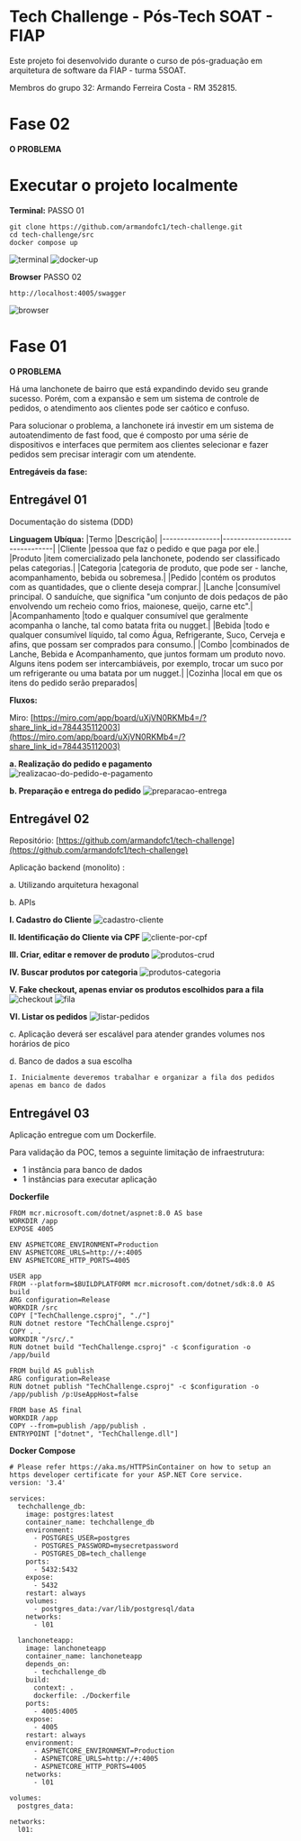 # Tech Challenge - Pós-Tech SOAT - FIAP

Este projeto foi desenvolvido durante o curso de pós-graduação em arquitetura de software da FIAP - turma 5SOAT.

Membros do grupo 32: Armando Ferreira Costa - RM 352815.

# Fase 02

**O PROBLEMA**

# Executar o projeto localmente

**Terminal:**
PASSO 01
```
git clone https://github.com/armandofc1/tech-challenge.git
cd tech-challenge/src
docker compose up
```
![terminal](docs/images/terminal.png)
![docker-up](docs/images/docker_up.png)

**Browser**
PASSO 02
```
http://localhost:4005/swagger
```
![browser](docs/images/browser.png)

# Fase 01

**O PROBLEMA**

Há uma lanchonete de bairro que está expandindo devido seu grande sucesso. Porém, com a expansão e sem um sistema de controle de pedidos, o atendimento aos clientes pode ser caótico e confuso.

Para solucionar o problema, a lanchonete irá investir em um sistema de autoatendimento de fast food, que é composto por uma série de dispositivos e interfaces que permitem aos clientes selecionar e fazer pedidos sem precisar interagir com um atendente.                      

**Entregáveis da fase:**

## Entregável 01

Documentação do sistema (DDD)

**Linguagem Ubíqua:**
|Termo           |Descrição|
|----------------|-------------------------------|
|Cliente |pessoa que faz o pedido e que paga por ele.|
|Produto |item comercializado pela lanchonete, podendo ser classificado pelas categorias.|
|Categoria |categoria de produto, que pode ser - lanche, acompanhamento, bebida ou sobremesa.|
|Pedido |contém os produtos  com as quantidades, que o cliente deseja comprar.|
|Lanche |consumível principal. O sanduíche, que significa "um conjunto de dois pedaços de pão envolvendo um recheio como frios, maionese, queijo, carne etc".|
|Acompanhamento |todo e qualquer consumível que geralmente acompanha o lanche, tal como batata frita ou nugget.|
|Bebida |todo e qualquer consumível líquido, tal como Água, Refrigerante, Suco, Cerveja e afins, que possam ser comprados para consumo.|
|Combo |combinados de Lanche, Bebida e Acompanhamento, que juntos formam um produto novo. Alguns itens podem ser intercambiáveis, por exemplo, trocar um suco por um refrigerante ou uma batata por um nugget.|
|Cozinha |local em que os itens do pedido serão preparados|
 
**Fluxos:**

Miro: [https://miro.com/app/board/uXjVN0RKMb4=/?share_link_id=784435112003](https://miro.com/app/board/uXjVN0RKMb4=/?share_link_id=784435112003)

**a. Realização do pedido e pagamento**
![realizacao-do-pedido-e-pagamento](docs/images/pedidos_pagamentos.PNG)

**b. Preparação e entrega do pedido**
![preparacao-entrega](docs/images/preparacao_entrega.PNG)

## Entregável 02

Repositório: [https://github.com/armandofc1/tech-challenge](https://github.com/armandofc1/tech-challenge)

Aplicação backend (monolito) :

a. Utilizando arquitetura hexagonal

b. APIs

**I. Cadastro do Cliente**
![cadastro-cliente](docs/images/cadastro_de_cliente.png)

**II. Identificação do Cliente via CPF**
![cliente-por-cpf](docs/images/identificacao_por_cpf.png)

**III. Criar, editar e remover de produto**
![produtos-crud](docs/images/produtos_crud.png)

**IV. Buscar produtos por categoria**
![produtos-categoria](docs/images/produtos-categoria.png)

**V. Fake checkout, apenas enviar os produtos escolhidos para a fila**
![checkout](checkout.png)
![fila](docs/images/fila.PNG)

**VI. Listar os pedidos**
![listar-pedidos](docs/images/listar_pedidos.png)

c. Aplicação deverá ser escalável para atender grandes volumes nos horários de pico

d. Banco de dados a sua escolha
```
I. Inicialmente deveremos trabalhar e organizar a fila dos pedidos apenas em banco de dados
```

## Entregável 03

Aplicação entregue com um Dockerfile.

Para validação da POC, temos a seguinte limitação de infraestrutura:
- 1 instância para banco de dados
- 1 instâncias para executar aplicação

**Dockerfile**
```
FROM mcr.microsoft.com/dotnet/aspnet:8.0 AS base
WORKDIR /app
EXPOSE 4005

ENV ASPNETCORE_ENVIRONMENT=Production
ENV ASPNETCORE_URLS=http://+:4005
ENV ASPNETCORE_HTTP_PORTS=4005

USER app
FROM --platform=$BUILDPLATFORM mcr.microsoft.com/dotnet/sdk:8.0 AS build
ARG configuration=Release
WORKDIR /src
COPY ["TechChallenge.csproj", "./"]
RUN dotnet restore "TechChallenge.csproj"
COPY . .
WORKDIR "/src/."
RUN dotnet build "TechChallenge.csproj" -c $configuration -o /app/build

FROM build AS publish
ARG configuration=Release
RUN dotnet publish "TechChallenge.csproj" -c $configuration -o /app/publish /p:UseAppHost=false

FROM base AS final
WORKDIR /app
COPY --from=publish /app/publish .
ENTRYPOINT ["dotnet", "TechChallenge.dll"]

```
**Docker Compose**
```
# Please refer https://aka.ms/HTTPSinContainer on how to setup an https developer certificate for your ASP.NET Core service.
version: '3.4'

services:
  techchallenge_db:
    image: postgres:latest
    container_name: techchallenge_db
    environment:
      - POSTGRES_USER=postgres
      - POSTGRES_PASSWORD=mysecretpassword
      - POSTGRES_DB=tech_challenge
    ports:
      - 5432:5432
    expose: 
      - 5432
    restart: always
    volumes:
      - postgres_data:/var/lib/postgresql/data
    networks:
      - l01
      
  lanchoneteapp:
    image: lanchoneteapp
    container_name: lanchoneteapp
    depends_on:
      - techchallenge_db
    build:
      context: .
      dockerfile: ./Dockerfile
    ports:
      - 4005:4005
    expose: 
      - 4005
    restart: always
    environment:
      - ASPNETCORE_ENVIRONMENT=Production
      - ASPNETCORE_URLS=http://+:4005
      - ASPNETCORE_HTTP_PORTS=4005
    networks:
      - l01

volumes:
  postgres_data:

networks: 
  l01:
  
```
